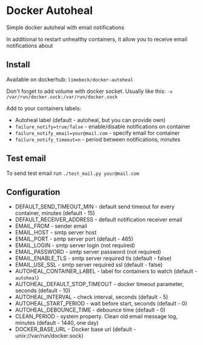 # Docker Autoheal
Simple docker autoheal with email notifications

In additional to restart unhealthy containers, 
it allow you to receive email notifications about  

## Install

Available on dockerhub:  `limebeck/docker-autoheal`

Don't forget to add volume with docker socket. Usually like this: `-v /var/run/docker.sock:/var/run/docker.sock`

Add to your containers labels:

- Autoheal label (default - autoheal, but you can provide own)
- `failure_notify=true/false` - enable/disable notifications on container
- `failure_notify_email=your@mail.com` - specify email for container
- `failure_notify_timeout=n` - period between notifications, minutes


## Test email

To send test email run `./test_mail.py your@mail.com`

## Configuration
* DEFAULT_SEND_TIMEOUT_MIN - default send timeout for every container, minutes (default - 15)
* DEFAULT_RECEIVER_ADDRESS - default notification receiver email
* EMAIL_FROM - sender email
* EMAIL_HOST - smtp server host
* EMAIL_PORT - smtp server port (default - 465)
* EMAIL_LOGIN - smtp server login (not required)
* EMAIL_PASSWORD - smtp server password (not required)
* EMAIL_ENABLE_TLS - smtp server required tls (default - false)
* EMAIL_USE_SSL - smtp server required ssl (default - false)
* AUTOHEAL_CONTAINER_LABEL - label for containers to watch (default - `autoheal`)
* AUTOHEAL_DEFAULT_STOP_TIMEOUT - docker timeout parameter, seconds (default - 10)
* AUTOHEAL_INTERVAL - check interval, seconds (default - 5)
* AUTOHEAL_START_PERIOD - wait before start, seconds (default - 0)
* AUTOHEAL_DEBOUNCE_TIME - debounce time (default - 0)
* CLEAN_PERIOD - system property. Clean old email message log, minutes (default - 1440, one day)
* DOCKER_BASE_URL - Docker base url (default - unix://var/run/docker.sock)